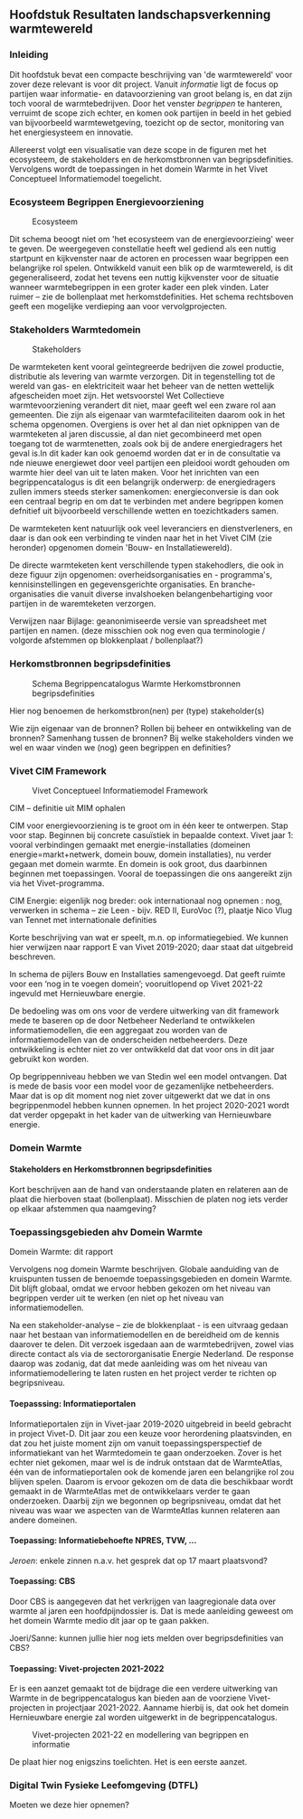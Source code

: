 Hoofdstuk Resultaten landschapsverkenning warmtewereld
------------------------------------------------------


### Inleiding

Dit hoofdstuk bevat een compacte beschrijving van 'de warmtewereld' voor zover deze relevant is voor dit project. 
Vanuit *informatie* ligt de focus op partijen waar 
informatie- en datavoorziening van groot belang is, en dat zijn toch vooral de warmtebedrijven. Door het venster *begrippen* te hanteren, verruimt de scope zich echter, en komen ook partijen in beeld in het gebied van bijvoorbeeld warmtewetgeving, toezicht op de sector, monitoring van het energiesysteem en innovatie. 

Allereerst volgt een visualisatie van deze scope in de figuren met het ecosysteem, de stakeholders en de herkomstbronnen van begripsdefinities. 
Vervolgens wordt de toepassingen in het domein Warmte in het Vivet Conceptueel Informatiemodel toegelicht. 

### Ecosysteem Begrippen Energievoorziening

<figure id="Ecosysteem ">
<img src="media/Ecosysteem_Begrippen_Energievoorziening.png" alt="">
<figcaption>Ecosysteem</figcaption>
</figure>
Dit schema beoogt niet om 'het ecosysteem van de energievoorzieing' weer te geven. De weergegeven constellatie heeft wel gediend als een nuttig startpunt en kijkvenster naar de actoren en processen waar begrippen een belangrijke rol spelen. Ontwikkeld vanuit een blik op de warmtewereld, is dit gegeneraliseerd, zodat het tevens een nuttig kijkvenster voor de situatie wanneer warmtebegrippen in een groter kader een plek vinden. Later ruimer – zie de bollenplaat met herkomstdefinities. Het schema rechtsboven geeft een mogelijke verdieping aan voor vervolgprojecten. 

### Stakeholders Warmtedomein

<figure id="Stakeholders">
<img src="media/Schema_Stakeholders_Begrippencatalogus_Warmte.png" alt="">
<figcaption>Stakeholders</figcaption>
</figure>

De warmteketen kent vooral geïntegreerde bedrijven die zowel productie, distributie als levering van warmte verzorgen. Dit in tegenstelling tot de wereld van gas- en elektriciteit waar het beheer van de netten wettelijk afgescheiden moet zijn. Het wetsvoorstel Wet Collectieve warmtevoorziening verandert dit niet, maar geeft wel een zware rol aan gemeenten. Die zijn als eigenaar van warmtefaciliteiten daarom ook in het schema opgenomen. Overgiens is over het al dan niet opknippen van de warmteketen al jaren discussie, al dan niet gecombineerd met open toegang tot de warmtenetten, zoals ook bij de andere energiedragers het geval is.In dit kader kan ook genoemd worden dat er in de consultatie va nde nieuwe energiewet door veel partijen een pleidooi wordt gehouden om warmte hier deel van uit te laten maken. 
Voor het inrichten van een begrippencatalogus is dit een belangrijk onderwerp: de energiedragers zullen immers steeds sterker samenkomen: energieconversie is dan ook een centraal begrip en om dat te verbinden met andere begrippen komen defnitief uit bijvoorbeeld verschillende wetten en toezichtkaders samen. 

De warmteketen kent natuurlijk ook veel leveranciers en dienstverleners, en daar is dan ook een verbinding te vinden naar het in het Vivet CIM (zie heronder) opgenomen domein 'Bouw- en Installatiewereld). 

De directe warmteketen kent verschillende typen stakehodlers, die ook in deze figuur zijn opgenomen: overheidsorganisaties en - programma's, kennisinstellingen en gegevensgerichte organisaties. En branche-organisaties die vanuit diverse invalshoeken belangenbehartiging voor partijen in de waremteketen verzorgen. 

Verwijzen naar Bijlage: geanonimiseerde versie van spreadsheet met partijen en
namen. (deze misschien ook nog even qua terminologie / volgorde afstemmen op
blokkenplaat / bollenplaat?)

### Herkomstbronnen begripsdefinities

<figure id="Schema_Begrippencatalogus_Warmte_Herkomstbronnen_begripsdefinities">
<img src="media/Schema_Begrippencatalogus_Warmte_Herkomstbronnen_begripsdefinities.png" alt="">
<figcaption>Schema Begrippencatalogus Warmte Herkomstbronnen begripsdefinities</figcaption>
</figure>

Hier nog benoemen de herkomstbron(nen) per (type) stakeholder(s)

Wie zijn eigenaar van de bronnen? Rollen bij beheer en ontwikkeling van de bronnen? Samenhang tussen de bronnen? Bij welke
stakeholders vinden we wel en waar vinden we (nog) geen begrippen en definities?

### Vivet CIM Framework 

<figure id="Vivet Conceptueel Informatiemodel Framework">
<img src="media/Vivet_CIM_Framework.png" alt="">
<figcaption>Vivet Conceptueel Informatiemodel Framework</figcaption>
</figure>

CIM – definitie uit MIM ophalen

CIM voor energievoorziening is te groot om in één keer te ontwerpen. Stap voor
stap. Beginnen bij concrete casuïstiek in bepaalde context. Vivet jaar 1: vooral
verbindingen gemaakt met energie-installaties (domeinen energie=markt+netwerk,
domein bouw, domein installaties), nu verder gegaan met domein warmte. En domein
is ook groot, dus daarbinnen beginnen met toepassingen. Vooral de toepassingen
die ons aangereikt zijn via het Vivet-programma.

CIM Energie: eigenlijk nog breder: ook internationaal nog opnemen : nog, verwerken in schema – zie Leen - bijv. RED II, EuroVoc (?), plaatje Nico Vlug van Tennet met internationale definities
	
Korte beschrijving van wat er speelt, m.n. op informatiegebied.
We kunnen hier verwijzen naar rapport E van Vivet 2019-2020; daar staat dat
uitgebreid beschreven.

In schema de pijlers Bouw en Installaties samengevoegd. 
Dat geeft ruimte voor een ‘nog in te voegen domein’; vooruitlopend op Vivet 2021-22 ingevuld met Hernieuwbare energie. 

De bedoeling was om ons voor de verdere uitwerking van dit framework mede te
baseren op de door Netbeheer Nederland te ontwikkelen informatiemodellen, die
een aggregaat zou worden van de informatiemodellen van de onderscheiden
netbeheerders. Deze ontwikkeling is echter niet zo ver ontwikkeld dat dat voor
ons in dit jaar gebruikt kon worden.

Op begrippenniveau hebben we van Stedin wel een model ontvangen. Dat is mede de
basis voor een model voor de gezamenlijke netbeheerders. Maar dat is op dit
moment nog niet zover uitgewerkt dat we dat in ons begrippenmodel hebben kunnen
opnemen. In het project 2020-2021 wordt dat verder opgepakt in het kader van de
uitwerking van Hernieuwbare energie.

### Domein Warmte

#### Stakeholders en Herkomstbronnen begripsdefinities 

Kort beschrijven aan de hand van onderstaande platen  en relateren aan de plaat die hierboven staat (bollenplaat). 
Misschien de platen nog iets verder op elkaar afstemmen qua naamgeving?

### Toepassingsgebieden ahv Domein Warmte

Domein Warmte: dit rapport

Vervolgens nog domein Warmte beschrijven. Globale aanduiding van de kruispunten tussen
de benoemde toepassingsgebieden en domein Warmte. Dit blijft globaal, omdat we
ervoor hebben gekozen om het niveau van begrippen verder uit te werken (en niet op het niveau van informatiemodellen.

Na een stakeholder-analyse – zie de blokkenplaat - is een uitvraag gedaan naar
het bestaan van informatiemodellen en de bereidheid om de kennis daarover te
delen. Dit verzoek isgedaan aan de warmtebedrijven, zowel vias directe contact
als via de sectororganisatie Energie Nederland. De response daarop was zodanig,
dat dat mede aanleiding was om het niveau van informatiemodellering te laten
rusten en het project verder te richten op begripsniveau.

#### Toepasssing: Informatieportalen

Informatieportalen zijn in Vivet-jaar 2019-2020 uitgebreid in beeld gebracht in
project Vivet-D. Dit jaar zou een keuze voor herordening plaatsvinden, en dat
zou het juiste moment zijn om vanuit toepassingsperspectief de informatiekant
van het Warmtedomein te gaan onderzoeken. Zover is het echter niet gekomen, maar
wel is de indruk ontstaan dat de WarmteAtlas, één van de informatieportalen ook
de komende jaren een belangrijke rol zou blijven spelen. Daarom is ervoor
gekozen om de data die beschikbaar wordt gemaakt in de WarmteAtlas met de
ontwikkelaars verder te gaan onderzoeken. Daarbij zijn we begonnen op
begripsniveau, omdat dat het niveau was waar we aspecten van de WarmteAtlas
kunnen relateren aan andere domeinen.

#### Toepassing: Informatiebehoefte NPRES, TVW, ...

*Jeroen*: enkele zinnen n.a.v. het gesprek dat op 17 maart plaatsvond?

#### Toepassing: CBS

Door CBS is aangegeven dat het verkrijgen van laagregionale data over warmte al
jaren een hoofdpijndossier is. Dat is mede aanleiding geweest om het domein
Warmte medio dit jaar op te gaan pakken.

Joeri/Sanne: kunnen jullie hier nog iets melden over begripsdefinities van CBS?

#### Toepassing: Vivet-projecten 2021-2022

Er is een aanzet gemaakt tot de bijdrage die een verdere uitwerking van Warmte
in de begrippencatalogus kan bieden aan de voorziene Vivet-projecten in
projectjaar 2021-2022. Aanname hierbij is, dat ook het domein Hernieuwbare
energie zal worden uitgewerkt in de begrippencatalogus.

<figure id="Vivet-projecten 2021-22 en modellering van begrippen en informatie">
<img src="media/Ontwikkeling_Vivet_Projecten_2021-2022_Begrippen_en_informatiemodellen.png" alt="">
<figcaption>Vivet-projecten 2021-22 en modellering van begrippen en informatie</figcaption>
</figure>

De plaat hier nog enigszins toelichten. Het is een eerste aanzet.

### Digital Twin Fysieke Leefomgeving (DTFL)

Moeten we deze hier opnemen?
